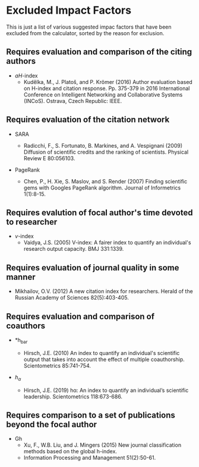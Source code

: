 # Excluded Impact Factors
This is just a list of various suggested impac factors that have been excluded from the calculator, sorted by the 
reason for exclusion.

## Requires evaluation and comparison of the citing authors

* *aH*-index
  * Kudělka, M., J. Platoš, and P. Krömer (2016) Author evaluation based on H-index and citation response. 
    Pp. 375-379 in 2016 International Conference on Intelligent Networking and Collaborative Systems (INCoS). 
    Ostrava, Czech Republic: IEEE.


## Requires evaluation of the citation network

* SARA
  * Radicchi, F., S. Fortunato, B. Markines, and A. Vespignani (2009) Diffusion of scientific credits and the 
    ranking of scientists. Physical Review E 80:056103.

* PageRank
  * Chen, P., H. Xie, S. Maslov, and S. Render (2007) Finding scientific gems with Googles PageRank algorithm. 
    Journal of Informetrics 1(1):8-15.


## Requires evalution of focal author's time devoted to researcher
* *v*-index
  * Vaidya, J.S. (2005) V-index: A fairer index to quantify an individual's research output capacity. BMJ 331:1339.


## Requires evaluation of journal quality in some manner
* Mikhailov, O.V. (2012) A new citation index for researchers. Herald of the Russian Academy of Sciences 82(5):403-405.


## Requires evaluation and comparison of coauthors
* *h<sub>bar</sub>
  * Hirsch, J.E. (2010) An index to quantify an individual's scientific output that takes into account the effect 
    of multiple coauthorship. Scientometrics 85:741-754.

* *h<sub>&alpha;</sub>*
  * Hirsch, J.E. (2019) hα: An index to quantify an individual’s scientific leadership. Scientometrics 118:673-686.


## Requires comparison to a set of publications beyond the focal author
* Gh
  * Xu, F., W.B. Liu, and J. Mingers (2015) New journal classification methods based on the global h-index. 
  * Information Processing and Management 51(2):50-61.
